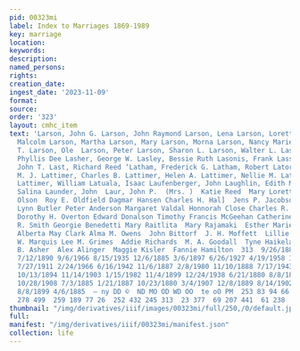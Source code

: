 ```yaml
---
pid: 00323mi
label: Index to Marriages 1869-1989
key: marriage
location: 
keywords: 
description: 
named_persons: 
rights: 
creation_date: 
ingest_date: '2023-11-09'
format: 
source: 
order: '323'
layout: cmhc_item
text: 'Larson, John G. Larson, John Raymond Larson, Lena Larson, Loretta K. Larson,
  Malcolm Larson, Martha Larson, Mary Larson, Morna Larson, Nancy Marie Larson, Nathalia
  T. Larson, Ole  Larson, Peter Larson, Sharon L. Larson, Walter L. Lasah, Susie LaSart,
  Phyllis Dee Lasher, George W. Lasley, Bessie Ruth Lasonis, Frank Lassila, Gust Lassila,
  John T. Last, Richard Reed ‘Latham, Frederick G. Latham, Robert Lator, Lizzie Latour,
  M. J. Lattimer, Charles B. Lattimer, Helen A. Lattimer, Nellie M. Lattimer, Willard
  Lattimer, William Latuala, Isaac Laufenberger, John Laughlin, Edith M. Laukinen,
  Salina Launder, John  Laur, John P.  (Mrs. )  Katie Reed  Mary Loretta McCarty Gust
  Olson  Roy E. Oldfield Dagmar Hansen Charles H. Hal]  Jens P. Jacobson  A. W. Mitchell]  Joe
  Lynn Butler Peter Anderson Margaret Valdal Honnorah Close Charles R. Mitchell Jr.
  Dorothy H. Overton Edward Donalson Timothy Francis McGeehan Catherine Dower William
  R. Smith Georgie Benedetti Mary Raitlita  Mary Rajamaki  Esther Marie Cleveland
  Alberta May Clark Alma M. Owens  John Bittorf  J. H. Moffett  Lillie Wineman Alister
  W. Marquis Lee M. Grimes  Addie Richards  M. A. Goodall  Tyne Haikela  Teresa Hueser  Harley
  B. Asher  Alex Alinger  Maggie Kisler  Fannie Hamilton  313  9/26/1885 11/18/1918
  7/12/1890 9/6/1966 8/15/1935 12/6/1885 3/6/1897 6/26/1927 4/19/1958 1/16/1892 10/9/1894
  7/27/1911 2/24/1966 6/16/1942 11/6/1887 2/8/1980 11/10/1888 7/17/1943 1/13/1943
  10/13/1894 11/14/1903 1/15/1982 11/4/1899 12/24/1938 6/21/1880 8/8/1880 9/8/1885
  10/28/1908 7/3/1885 1/21/1887 10/23/1880 3/4/1907 12/8/1889 8/14/1902 3/20/1909
  8/8/1899 4/6/1885  — ny DD ©  ND MO OD WD OO  te oO PM  253 83 94 66  293  259  361  183  171
  278 499  259 189 77 26  252 432 245 313  23 377  69 207 441  61 238 '
thumbnail: "/img/derivatives/iiif/images/00323mi/full/250,/0/default.jpg"
full: 
manifest: "/img/derivatives/iiif/00323mi/manifest.json"
collection: life
---
```


